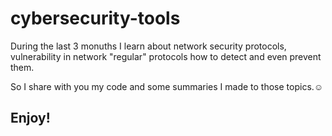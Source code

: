 # cybersecurity-tools

During the last 3 monuths I learn about network security protocols, vulnerability in network "regular" protocols how to detect and even prevent them.

So I share with you my code and some summaries I made to those topics.☺

## Enjoy!
